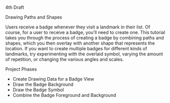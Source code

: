 4th Draft

Drawing Paths and Shapes

Users receive a badge whenever they visit a landmark in their list. Of course, for a user to receive a badge, you’ll need to create one. 
This tutorial takes you through the process of creating a badge by combining paths and shapes, which you then overlay with another shape that represents the location.
If you want to create multiple badges for different kinds of landmarks, try experimenting with the overlaid symbol, varying the amount of repetition, or changing the various angles and scales.

Project Phases
* Create Drawing Data for a Badge View
* Draw the Badge Background
* Draw the Badge Symbol
* Combine the Badge Foreground and Background
